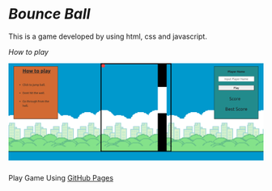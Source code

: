 # *Bounce Ball*


This is a game developed by using html, css and javascript.

*How to play*

![This is an image](assets/images/ss.png)


###
Play Game Using [GitHub Pages](https://pathum456.github.io/MyGameProject/)